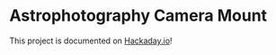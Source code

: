 # Astrophotography Camera Mount

This project is documented on [Hackaday.io](https://hackaday.io/project/163689-astrophotography-camera-mount)!
